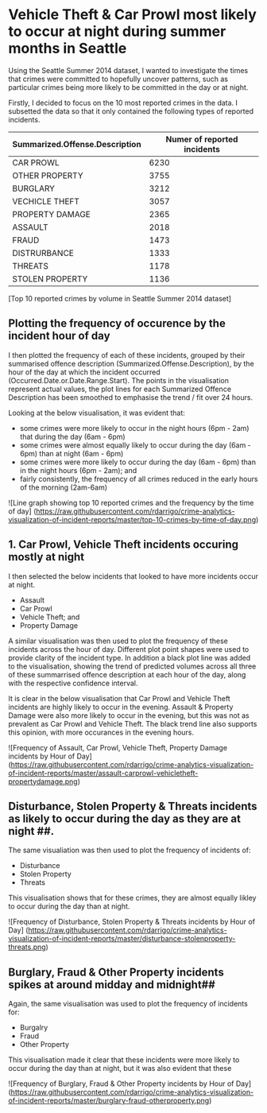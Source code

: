 # Vehicle Theft & Car Prowl most likely to occur at night during summer months in Seattle

Using the Seattle Summer 2014 dataset, I wanted to investigate the times that crimes were committed to hopefully uncover patterns, such as particular crimes being more likely to be committed in the day or at night.

Firstly, I decided to focus on the 10 most reported crimes in the data. I subsetted the data so that it only contained the following types of reported incidents.

| Summarized.Offense.Description | Numer of reported incidents |
--------------------|------|
| CAR PROWL         | 6230 |
| OTHER PROPERTY    | 3755 |
| BURGLARY          | 3212 |
| VECHICLE THEFT    | 3057 |
| PROPERTY DAMAGE   | 2365 |
| ASSAULT           | 2018 |
| FRAUD             | 1473 |
| DISTRURBANCE      | 1333 |
| THREATS           | 1178 |
| STOLEN PROPERTY   | 1136 |
[Top 10 reported crimes by volume in Seattle Summer 2014 dataset]

## Plotting the frequency of occurence by the incident hour of day ##

I then plotted the frequency of each of these incidents, grouped by their summarised offence description (Summarized.Offense.Description), by the hour of the day at which the incident occurred (Occurred.Date.or.Date.Range.Start). The points in the visualisation represent actual values, the plot lines for each Summarized Offence Description has been smoothed to emphasise the trend / fit over 24 hours.

Looking at the below visualisation, it was evident that:

* some crimes were more likely to occur in the night hours (6pm - 2am) that during the day (6am - 6pm)
* some crimes were almost equally likely to occur during the day (6am - 6pm) than at night (6am - 6pm)
* some crimes were more likely to occur during the day (6am - 6pm) than in the night hours (6pm - 2am); and
* fairly consistently, the frequency of all crimes reduced in the early hours of the morning (2am-6am)

![Line graph showing top 10 reported crimes and the frequency by the time of day]
(https://raw.githubusercontent.com/rdarrigo/crime-analytics-visualization-of-incident-reports/master/top-10-crimes-by-time-of-day.png)

## 1. Car Prowl, Vehicle Theft incidents occuring mostly at night ##

I then selected the below incidents that looked to have more incidents occur at night. 

* Assault
* Car Prowl
* Vehicle Theft; and
* Property Damage

A similar visualisation was then used to plot the frequency of these incidents across the hour of day. Different plot point shapes were used to provide clarity of the incident type. In addition a black plot line was added to the visualisation, showing the trend of predicted volumes across all three of these summarrised offence description at each hour of the day, along with the respective confidence interval.

It is clear in the below visualisation that Car Prowl and Vehicle Theft incidents are highly likely to occur in the evening. Assault & Property Damage were also more likely to occur in the evening, but this was not as prevalent as Car Prowl and Vehicle Theft. The black trend line also supports this opinion, with more occurances in the evening hours.

![Frequency of Assault, Car Prowl, Vehicle Theft, Property Damage incidents by Hour of Day]
(https://raw.githubusercontent.com/rdarrigo/crime-analytics-visualization-of-incident-reports/master/assault-carprowl-vehicletheft-propertydamage.png)

## Disturbance, Stolen Property & Threats incidents as likely to occur during the day as they are at night ##.

The same visualiation was then used to plot the frequency of incidents of: 

* Disturbance
* Stolen Property
* Threats

This visualisation shows that for these crimes, they are almost equally likley to occur during the day than at night.

![Frequency of Disturbance, Stolen Property & Threats incidents by Hour of Day]
(https://raw.githubusercontent.com/rdarrigo/crime-analytics-visualization-of-incident-reports/master/disturbance-stolenproperty-threats.png)


## Burglary, Fraud & Other Property incidents spikes at around midday and midnight##

Again, the same visualisation was used to plot the frequency of incidents for:

* Burgalry
* Fraud
* Other Property

This visualisation made it clear that these incidents were more likely to occur during the day than at night, but it was also evident that these  

![Frequency of Burglary, Fraud & Other Property incidents by Hour of Day]
(https://raw.githubusercontent.com/rdarrigo/crime-analytics-visualization-of-incident-reports/master/burglary-fraud-otherproperty.png)

